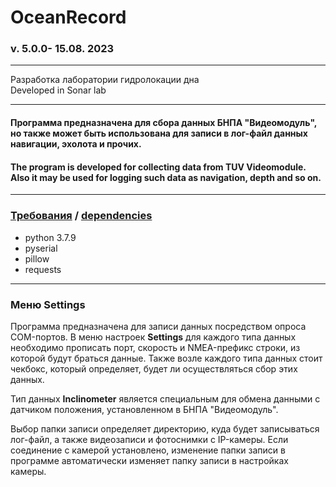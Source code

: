 # OceanRecord
### v. 5.0.0- 15.08. 2023
---
Разработка лаборатории гидролокации дна</br>
Developed in Sonar lab</br>

---
#### Программа предназначена для сбора данных БНПА "Видеомодуль", но также может быть использована для записи в лог-файл данных навигации, эхолота и прочих.


#### The program is developed for collecting data from TUV Videomodule. Also it may be used for logging such data as navigation, depth and so on.
---

### <u>Требования</u> / <u>dependencies</u>
+ python 3.7.9
+ pyserial
+ pillow
+ requests
---

### Меню Settings

Программа предназначена для записи данных посредством опроса COM-портов. В меню настроек <b>Settings</b> для каждого типа данных необходимо прописать порт, скорость и NMEA-префикс строки, из которой будут браться данные. Также возле каждого типа данных стоит чекбокс, который определяет, будет ли осуществляться сбор этих данных.

Тип данных <b>Inclinometer</b> является специальным для обмена данными с датчиком положения, установленном в БНПА "Видеомодуль".

Выбор папки записи определяет директорию, куда будет записываться лог-файл, а также видеозаписи и фотоснимки с IP-камеры. Если соединение с камерой установлено, изменение папки записи в программе автоматически изменяет папку записи в настройках камеры.